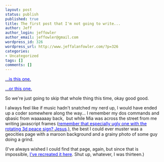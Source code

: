 ```yaml
---
layout: post
status: publish
published: true
title: The first post that I'm not going to write...
author: Jeff
author_login: jeffowler
author_email: jeffowler@gmail.com
wordpress_id: 326
wordpress_url: http://www.jeffalanfowler.com/?p=326
categories:
- Uncategorized
tags: []
comments: []
---
```

<span style="color: #0000ff;"><a href="http://tenfingerstentoes.blogspot.com/2006/11/ok.html"><span style="color: #0000ff;">...is this one.</span></a></span>

<span style="color: #0000ff;"><a href="http://tenfingerstentoes.blogspot.com/2006/11/metablog-would-be-good-transformer-name.html" target="_blank"><span style="color: #0000ff;">...or this one.</span></a></span>

So we're just going to skip that whole thing this time, okay good good.

I always feel like if music hadn't snatched my nerd up, I would have ended up a coder somewhere along the way... I remember my dos commands and qbasic from waaaaaay back,  but while Mia was across the street from me writing javascript frames (<span style="color: #0000ff;"><a href="https://d27fcql9yjk2c0.cloudfront.net/assets/2089425/original/peace.gif?1284526602" target="_blank"><span style="color: #0000ff;">remember that especially ugly one with the rotating 3d peace sign? Jesus</span></a>.</span>), the best I could ever muster was a geocities page with a maroon background and a grainy photo of some guy doing a grind.

(I've always wished I could find that page, again, but since that is impossible, <span style="color: #0000ff;"><a href="/misc/index.html" target="_blank"><span style="color: #0000ff;">I've recreated it here</span></a></span>. Shut up, whatever, I was thirteen.)

